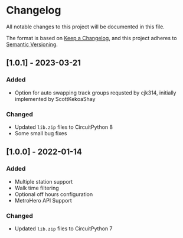 # Changelog
All notable changes to this project will be documented in this file.

The format is based on [Keep a Changelog](https://keepachangelog.com/en/1.0.0/),
and this project adheres to [Semantic Versioning](https://semver.org/spec/v2.0.0.html).

## [1.0.1] - 2023-03-21

### Added
- Option for auto swapping track groups requsted by cjk314, initially implemented by ScottKekoaShay

### Changed
- Updated `lib.zip` files to CircuitPython 8
- Some small bug fixes

## [1.0.0] - 2022-01-14

### Added
- Multiple station support
- Walk time filtering
- Optional off hours configuration
- MetroHero API Support

### Changed
- Updated `lib.zip` files to CircuitPython 7
